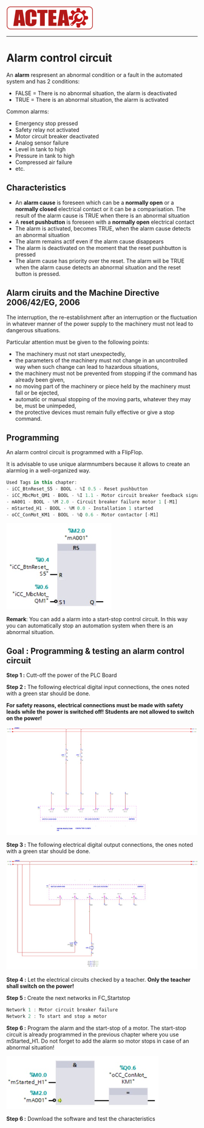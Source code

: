 
![ACTEA](../Logo_ACTEA_2.png)
_____________________________________
# Alarm control circuit
An **alarm** respresent an abnormal condition or a fault in the automated system and has 2 conditions:
- FALSE = There is no abnormal situation, the alarm is deactivated
- TRUE = There is an abnormal situation, the alarm is activated

Common alarms:
- Emergency stop pressed
- Safety relay not activated
- Motor circuit breaker deactivated
- Analog sensor failure
- Level in tank to high
- Pressure in tank to high
- Compressed air failure
- etc.

## Characteristics
- An **alarm cause** is foreseen which can be a **normally open** or a **normally closed** electrical contact or it can be a comparisation. The result of the alarm cause is TRUE when there is an abnormal situation
- A **reset pushbutton** is foreseen with a **normally open** electrical contact
- The alarm is activated, becomes TRUE, when the alarm cause detects an abnormal situation
- The alarm remains actif even if the alarm cause disappears
- The alarm is deactivated on the moment that the reset pushbutton is pressed
- The alarm cause has priority over the reset. The alarm will be TRUE when the alarm cause detects an abnormal situation and the reset button is pressed.

## Alarm ciruits and the Machine Directive 2006/42/EG, 2006
The interruption, the re-establishment after an interruption or the fluctuation in whatever manner of the power supply to the machinery must not lead to dangerous situations.

Particular attention must be given to the following points:
- The machinery must not start unexpectedly,
- the parameters of the machinery must not change in an uncontrolled way when such change can lead to hazardous situations,
- the machinery must not be prevented from stopping if the command has already been given,
- no moving part of the machinery or piece held by the machinery must fall or be ejected,
- automatic or manual stopping of the moving parts, whatever they may be, must be unimpeded,
- the protective devices must remain fully effective or give a stop command.

## Programming
An alarm control circuit is programmed with a FlipFlop.

It is advisable to use unique alarmnumbers because it allows to create an alarmlog in a well-organized way.

```javascript
Used Tags in this chapter:
- iCC_BtnReset_S5 - BOOL - %I 0.5 - Reset pushbutton
- iCC_MbcMot_QM1 - BOOL - %I 1.1 - Motor circuit breaker feedback signal
- mA001 - BOOL - %M 2.0 - Circuit breaker failure motor 1 [-M1]
- mStarted_H1 - BOOL - %M 0.0 - Installation 1 started
- oCC_ConMot_KM1 - BOOL - %Q 0.6 - Motor contactor [-M1]
```

![Alarm circuit](../Ex04/Images/alarm.jpg)

**Remark**: You can add a alarm into a start-stop control circuit. In this way you can automatically stop an automation system when there is an abnormal situation.

## Goal : Programming & testing an alarm control circuit
**Step 1 :** Cutt-off the power of the PLC Board

**Step 2 :** The following electrical digital input connections, the ones noted with a green star should be done.

**For safety reasons, electrical connections must be made with safety leads while the power is switched off! Students are not allowed to switch on the power!**

![DOL inputs](../Ex04/Images/DOL_inputs.jpg)

**Step 3 :** The following electrical digital output connections, the ones noted with a green star should be done.

![DOL outputs](../Ex04/Images/DOL_outputs.jpg)

**Step 4 :** Let the electrical circuits checked by a teacher. **Only the teacher shall switch on the power!**

**Step 5 :** Create the next networks in FC_Startstop
```javascript
Network 1 : Motor circuit breaker failure
Network 2 : To start and stop a motor
```
**Step 6 :** Program the alarm and the start-stop of a motor. The start-stop circuit is already programmed in the previous chapter where you use mStarted_H1. Do not forget to add the alarm so motor stops in case of an abnormal situation!

![Alarm circuit & motor](../Ex04/Images/alarm_mot.jpg)

**Step 6 :** Download the software and test the characteristics
